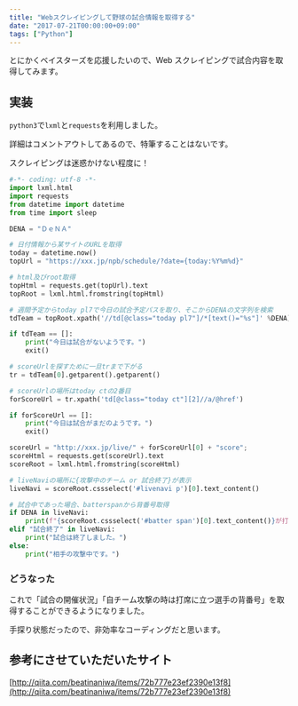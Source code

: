 ```yaml
---
title: "Webスクレイピングして野球の試合情報を取得する"
date: "2017-07-21T00:00:00+09:00"
tags: ["Python"]
---
```


とにかくベイスターズを応援したいので、Web スクレイピングで試合内容を取得してみます。

## 実装

`python3`で`lxml`と`requests`を利用しました。

詳細はコメントアウトしてあるので、特筆することはないです。

スクレイピングは迷惑かけない程度に！

```python
#-*- coding: utf-8 -*-
import lxml.html
import requests
from datetime import datetime
from time import sleep

DENA = "ＤｅＮＡ"

# 日付情報から某サイトのURLを取得
today = datetime.now()
topUrl = "https://xxx.jp/npb/schedule/?date={today:%Y%m%d}"

# html及びroot取得
topHtml = requests.get(topUrl).text
topRoot = lxml.html.fromstring(topHtml)

# 週間予定からtoday pl7で今日の試合予定パスを取り、そこからDENAの文字列を検索
tdTeam = topRoot.xpath('//td[@class="today pl7"]/*[text()="%s"]' %DENA)

if tdTeam == []:
    print("今日は試合がないようです。")
    exit()

# scoreUrlを探すために一旦trまで下がる
tr = tdTeam[0].getparent().getparent()

# scoreUrlの場所はtoday ctの2番目
forScoreUrl = tr.xpath('td[@class="today ct"][2]//a/@href')

if forScoreUrl == []:
    print("今日は試合がまだのようです。")
    exit()

scoreUrl = "http://xxx.jp/live/" + forScoreUrl[0] + "score";
scoreHtml = requests.get(scoreUrl).text
scoreRoot = lxml.html.fromstring(scoreHtml)

# liveNaviの場所に{攻撃中のチーム or 試合終了}が表示
liveNavi = scoreRoot.cssselect('#livenavi p')[0].text_content()

# 試合中であった場合、batterspanから背番号取得
if DENA in liveNavi:
    print(f"{scoreRoot.cssselect('#batter span')[0].text_content()}が打席に立ってます。応援しましょう。")
elif "試合終了" in liveNavi:
    print("試合は終了しました。")
else:
    print("相手の攻撃中です。")
```

### どうなった

これで「試合の開催状況」「自チーム攻撃の時は打席に立つ選手の背番号」を取得することができるようになりました。

手探り状態だったので、非効率なコーディングだと思います。

## 参考にさせていただいたサイト

[http://qiita.com/beatinaniwa/items/72b777e23ef2390e13f8](http://qiita.com/beatinaniwa/items/72b777e23ef2390e13f8)

